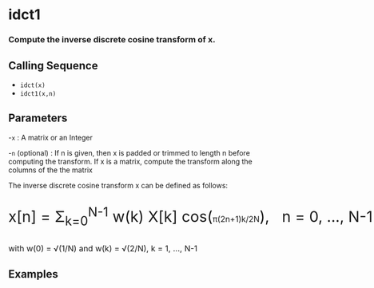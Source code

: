 # idct1
### Compute the inverse discrete cosine transform of x.
## Calling Sequence
- `idct(x)`
- `idct1(x,n)`
## Parameters
-`x` : A matrix or an Integer

-`n` (optional) : If n is given, then x is padded or trimmed to length n before computing the transform. 
If x is a matrix, compute the transform along the columns of the the matrix

The inverse discrete cosine transform x can be defined as follows:


<p style="white-space: nowrap; font-size: 30px;">
    x[n] = Σ<sub>k=0</sub><sup>N-1</sup> w(k) X[k] cos(<span style="font-size: 16px;">π(2n+1)k/2N</span>), &nbsp; n = 0, ..., N-1
</p>
<p style="font-size: 16px;">with w(0) = √(1/N) and w(k) = √(2/N), k = 1, ..., N-1</p>

##  Examples
